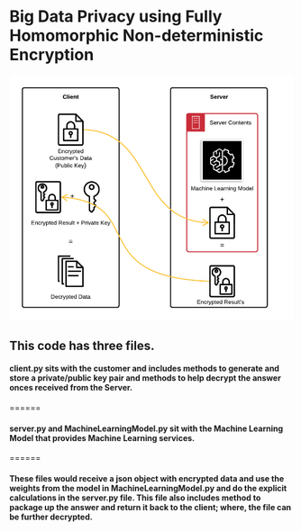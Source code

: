 # Big Data Privacy using Fully Homomorphic Non-deterministic Encryption

![](https://github.com/Mayur-Debu/Homomorphic_Encryption/blob/main/System%20Architecture.png "System Architecture of the Homomorphic Encryption")


## This code has three files. 
#### client.py sits with the customer and includes methods to generate and store a private/public key pair and methods to help decrypt the answer onces received from the Server.
======
#### server.py and MachineLearningModel.py sit with the Machine Learning Model that provides Machine Learning services. 
======
#### These files would receive a json object with encrypted data and use the weights from the model in MachineLearningModel.py and do the explicit calculations in the server.py file. This file also includes method to package up the answer and return it back to the client; where, the file can be further decrypted.

